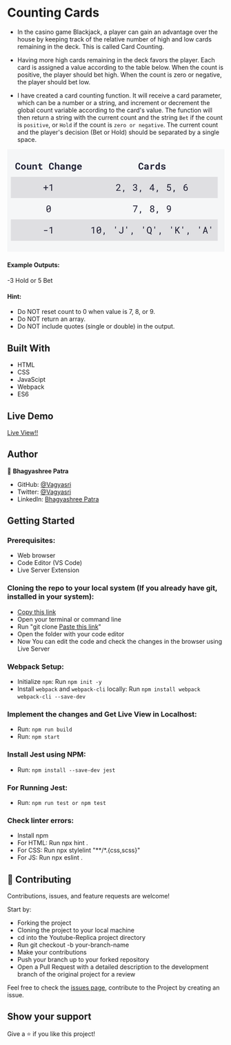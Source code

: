 # Counting Cards

- In the casino game Blackjack, a player can gain an advantage over the house by keeping track of the relative number of high and low cards remaining in the deck. This is called Card Counting.

- Having more high cards remaining in the deck favors the player. Each card is assigned a value according to the table below. When the count is positive, the player should bet high. When the count is zero or negative, the player should bet low.

- I have created a card counting function. It will receive a card parameter, which can be a number or a string, and increment or decrement the global count variable according to the card's value. The function will then return a string with the current count and the string `Bet` if the count is `positive`, or `Hold` if the count is `zero or negative`. The current count and the player's decision (Bet or Hold) should be separated by a single space.

![Card](src/Card.png) 

#### Example Outputs:
-3 Hold or 5 Bet

#### Hint:
- Do NOT reset count to 0 when value is 7, 8, or 9.
- Do NOT return an array.
- Do NOT include quotes (single or double) in the output.

## Built With

- HTML
- CSS
- JavaScipt
- Webpack
- ES6

## Live Demo

[Live View!!](https://vagyasri.github.io/Counting-Cards/dist/)

## Author

👤 **Bhagyashree Patra**

- GitHub: [@Vagyasri](https://github.com/Vagyasri)
- Twitter: [@Vagyasri](https://twitter.com/Vagyasri)
- LinkedIn: [Bhagyashree Patra](https://www.linkedin.com/in/bhagyashree-patra-029bb059/)

## Getting Started

### Prerequisites:

- Web browser
- Code Editor (VS Code)
- Live Server Extension

### Cloning the repo to your local system (If you already have git, installed in your system):

- [Copy this link](https://github.com/Vagyasri/Counting-Cards.git)
- Open your terminal or command line
- Run "git clone [Paste this link](https://github.com/Vagyasri/Counting-Cards.git)"
- Open the folder with your code editor
- Now You can edit the code and check the changes in the browser using Live Server

### Webpack Setup:

- Initialize `npm`: Run `npm init -y`
- Install `webpack` and  `webpack-cli` locally: Run `npm install webpack webpack-cli --save-dev`

### Implement the changes and Get Live View in Localhost:

- Run: `npm run build`
- Run: `npm start`

### Install Jest using NPM:
- Run: `npm install --save-dev jest`

### For Running Jest:
- Run: `npm run test or npm test`

### Check linter errors:

- Install npm
- For HTML: Run npx hint .
- For CSS: Run npx stylelint "**/*.{css,scss}"
- For JS: Run npx eslint .

## 🤝 Contributing

Contributions, issues, and feature requests are welcome!

Start by:

- Forking the project
- Cloning the project to your local machine
- cd into the Youtube-Replica project directory
- Run git checkout -b your-branch-name
- Make your contributions
- Push your branch up to your forked repository
- Open a Pull Request with a detailed description to the development branch of the original project for a review

Feel free to check the [issues page](https://github.com/Vagyasri/Counting-Cards/issues), contribute to the Project by creating an issue.


## Show your support
Give a ⭐️ if you like this project!
